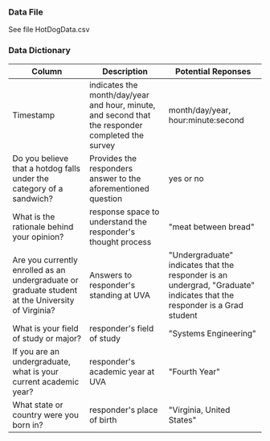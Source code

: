 ### Data File
See file HotDogData.csv

### Data Dictionary
| Column| Description| Potential Reponses|                   
|-------|------------|-------------------|
| Timestamp | indicates the month/day/year and hour, minute, and second that the responder completed the survey |month/day/year, hour:minute:second|
| Do you believe that a hotdog falls under the category of a sandwich?| Provides the responders answer to the aforementioned question| yes or no |
| What is the rationale behind your opinion? | response space to understand the responder's thought process | "meat between bread" |
| Are you currently enrolled as an undergraduate or graduate student at the University of Virginia? | Answers to responder's standing at UVA | "Undergraduate" indicates that the responder is an undergrad, "Graduate" indicates that the responder is a Grad student |
| What is your field of study or major? | responder's field of study | "Systems Engineering" |
| If you are an undergraduate, what is your current academic year? | responder's academic year at UVA | "Fourth Year" |
| What state or country were you born in? | responder's place of birth | "Virginia, United States" |




